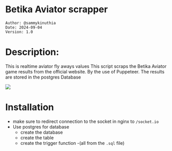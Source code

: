 # Betika Aviator scrapper
```
Author: @sammykinuthia
Date: 2024-09-04
Version: 1.0
```
# Description: 
This is realtime aviator fly aways values
This script scraps the Betika Aviator game results from the official website. By the use of Puppeteer.
The results are stored in the postgres Database
 
 ![](/aviator-demo.gif)





# Installation

- make sure to redirect connection to the socket in nginx to `/socket.io`
- Use postgres for database
    - create the database
    - create the table
    - create the trigger function
    -(all from the `.sql` file)



